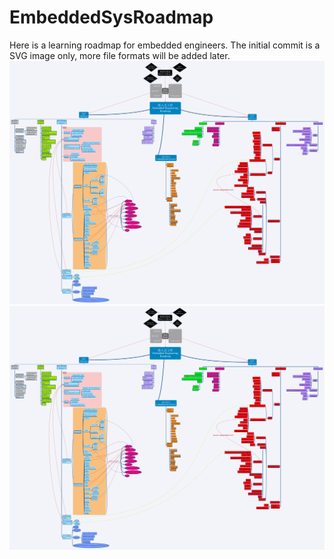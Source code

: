 # EmbeddedSysRoadmap
Here is a learning roadmap for embedded engineers.
The initial commit is a SVG image only, more file formats will be added later.\
![alt text](https://github.com/Wentforth/EmbeddedSysRoadmap/blob/master/EmbeddedEngineeringRoadmap.png?raw=true)
<img src="https://github.com/Wentforth/EmbeddedSysRoadmap/blob/master/EmbeddedEngineeringRoadmap.png">
